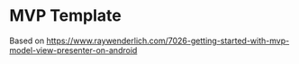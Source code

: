 # MVP Template

Based on https://www.raywenderlich.com/7026-getting-started-with-mvp-model-view-presenter-on-android
